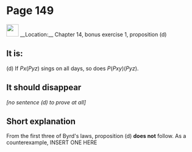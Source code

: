 # Page 149

<img src="/pictures/correction_red.svg" width="32px"/>
__Location:__ Chapter 14, bonus exercise 1, proposition (d)

## It is:

(d) If $Px(Pyz)$ sings on all days, so does $P(Pxy)(Pyz)$.

## It should __disappear__

_[no sentence (d) to prove at all]_

## Short explanation

From the first three of Byrd's laws, proposition (d) __does not__ follow.
As a counterexample, INSERT ONE HERE